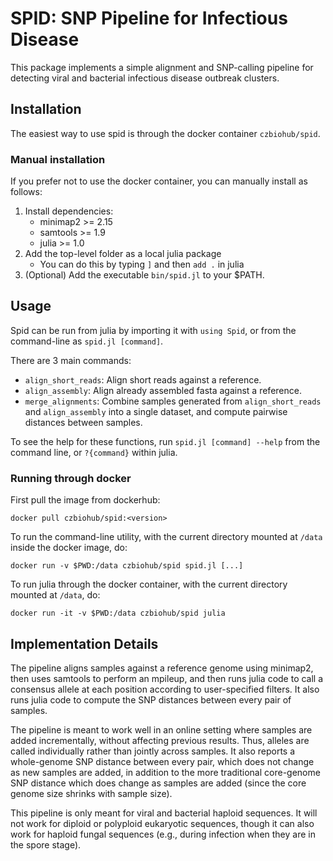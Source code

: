 # SPID: SNP Pipeline for Infectious Disease

This package implements a simple alignment and SNP-calling pipeline
for detecting viral and bacterial infectious disease outbreak
clusters.

## Installation

The easiest way to use spid is through the docker container `czbiohub/spid`.

### Manual installation

If you prefer not to use the docker container, you can manually
install as follows:

1. Install dependencies:
   - minimap2 >= 2.15
   - samtools >= 1.9
   - julia >= 1.0
2. Add the top-level folder as a local julia package
   - You can do this by typing `]` and then `add .` in julia
3. (Optional) Add the executable `bin/spid.jl` to your $PATH.

## Usage

Spid can be run from julia by importing it with `using Spid`, or from
the command-line as `spid.jl [command]`.

There are 3 main commands:
- `align_short_reads`: Align short reads against a reference.
- `align_assembly`: Align already assembled fasta against a reference.
- `merge_alignments`: Combine samples generated from
  `align_short_reads` and `align_assembly` into a single dataset, and
  compute pairwise distances between samples.

To see the help for these functions, run
`spid.jl [command] --help` from the command line, or
`?{command}` within julia.

### Running through docker

First pull the image from dockerhub:
```{sh}
docker pull czbiohub/spid:<version>
```

To run the command-line utility, with the current directory mounted
at `/data` inside the docker image, do:
```{sh}
docker run -v $PWD:/data czbiohub/spid spid.jl [...]
```

To run julia through the docker container, with the current directory mounted at `/data`, do:
```{sh}
docker run -it -v $PWD:/data czbiohub/spid julia
```

## Implementation Details

The pipeline aligns samples against a reference genome using minimap2,
then uses samtools to perform an mpileup, and then runs julia code to
call a consensus allele at each position according to user-specified
filters. It also runs julia code to compute the SNP distances between
every pair of samples.

The pipeline is meant to work well in an online setting where samples
are added incrementally, without affecting previous results. Thus,
alleles are called individually rather than jointly across samples.
It also reports a whole-genome SNP distance between every pair, which
does not change as new samples are added, in addition to the more
traditional core-genome SNP distance which does change as samples are
added (since the core genome size shrinks with sample size).

This pipeline is only meant for viral and bacterial haploid
sequences. It will not work for diploid or polyploid eukaryotic
sequences, though it can also work for haploid fungal sequences
(e.g., during infection when they are in the spore stage). 
